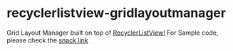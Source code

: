 # recyclerlistview-gridlayoutmanager
Grid Layout Manager built on top of [RecyclerListView!](https://github.com/Flipkart/recyclerlistview)
For Sample code, please check the [snack link](https://snack.expo.io/rkoA0mWX7)
